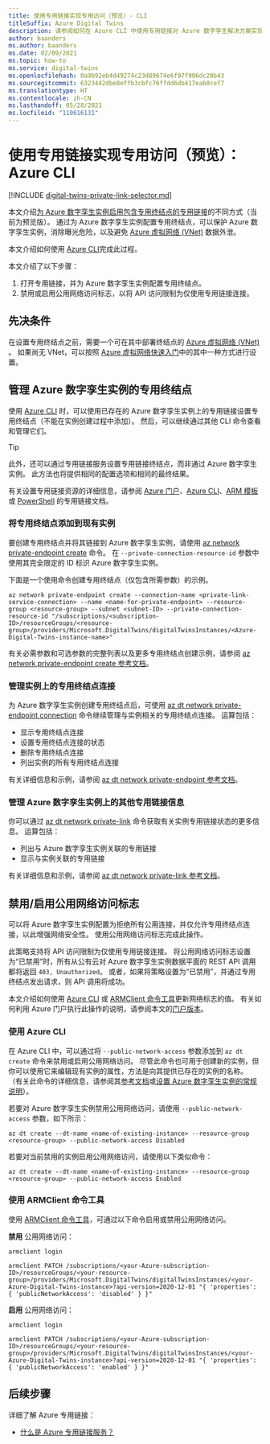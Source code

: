 ```yaml
---
title: 使用专用链接实现专用访问（预览）- CLI
titleSuffix: Azure Digital Twins
description: 请参阅如何在 Azure CLI 中使用专用链接对 Azure 数字孪生解决方案实现专用访问。
author: baanders
ms.author: baanders
ms.date: 02/09/2021
ms.topic: how-to
ms.service: digital-twins
ms.openlocfilehash: 0a9b92eb4d49274c23d89674e6f97f906dc28b43
ms.sourcegitcommit: 6323442dbe8effb3cbfc76ffdd6db417eab0cef7
ms.translationtype: HT
ms.contentlocale: zh-CN
ms.lasthandoff: 05/28/2021
ms.locfileid: "110616131"
---
```

# <a name="enable-private-access-with-private-link-preview-azure-cli"></a>使用专用链接实现专用访问（预览）：Azure CLI

[!INCLUDE [digital-twins-private-link-selector.md](../../includes/digital-twins-private-link-selector.md)]

本文介绍[为 Azure 数字孪生实例启用包含专用终结点的专用链接](concepts-security.md#private-network-access-with-azure-private-link-preview)的不同方式（当前为预览版）。 通过为 Azure 数字孪生实例配置专用终结点，可以保护 Azure 数字孪生实例，消除曝光危险，以及避免 [Azure 虚拟网络 (VNet)](../virtual-network/virtual-networks-overview.md) 数据外泄。

本文介绍如何使用 [Azure CLI](/cli/azure/what-is-azure-cli)完成此过程。

本文介绍了以下步骤： 
1. 打开专用链接，并为 Azure 数字孪生实例配置专用终结点。
1. 禁用或启用公用网络访问标志，以将 API 访问限制为仅使用专用链接连接。

## <a name="prerequisites"></a>先决条件

在设置专用终结点之前，需要一个可在其中部署终结点的 [Azure 虚拟网络 (VNet)](../virtual-network/virtual-networks-overview.md) 。 如果尚无 VNet，可以按照 [Azure 虚拟网络快速入门](../virtual-network/quick-create-portal.md)中的其中一种方式进行设置。

## <a name="manage-private-endpoints-for-an-azure-digital-twins-instance"></a>管理 Azure 数字孪生实例的专用终结点 

使用 [Azure CLI](/cli/azure/what-is-azure-cli) 时，可以使用已存在的 Azure 数字孪生实例上的专用链接设置专用终结点（不能在实例创建过程中添加）。 然后，可以继续通过其他 CLI 命令查看和管理它们。 

>[!TIP]
> 此外，还可以通过专用链接服务设置专用链接终结点，而非通过 Azure 数字孪生实例。 此方法也将提供相同的配置选项和相同的最终结果。
>
> 有关设置专用链接资源的详细信息，请参阅 [Azure 门户](../private-link/create-private-endpoint-portal.md)、[Azure CLI](../private-link/create-private-endpoint-cli.md)、[ARM 模板](../private-link/create-private-endpoint-template.md)或 [PowerShell](../private-link/create-private-endpoint-powershell.md) 的专用链接文档。

### <a name="add-a-private-endpoint-to-an-existing-instance"></a>将专用终结点添加到现有实例

要创建专用终结点并将其链接到 Azure 数字孪生实例，请使用 [az network private-endpoint create](/cli/azure/network/private-endpoint?view=azure-cli-latest&preserve-view=true#az_network_private_endpoint_create) 命令。 在 `--private-connection-resource-id` 参数中使用其完全限定的 ID 标识 Azure 数字孪生实例。

下面是一个使用命令创建专用终结点（仅包含所需参数）的示例。

```azurecli-interactive
az network private-endpoint create --connection-name <private-link-service-connection> --name <name-for-private-endpoint> --resource-group <resource-group> --subnet <subnet-ID> --private-connection-resource-id "/subscriptions/<subscription-ID>/resourceGroups/<resource-group>/providers/Microsoft.DigitalTwins/digitalTwinsInstances/<Azure-Digital-Twins-instance-name>" 
```

有关必需参数和可选参数的完整列表以及更多专用终结点创建示例，请参阅 [az network private-endpoint create 参考文档](/cli/azure/network/private-endpoint?view=azure-cli-latest&preserve-view=true#az_network_private_endpoint_create)。

### <a name="manage-private-endpoint-connections-on-the-instance"></a>管理实例上的专用终结点连接

为 Azure 数字孪生实例创建专用终结点后，可使用 [az dt network private-endpoint connection](/cli/azure/dt/network/private-endpoint/connection?view=azure-cli-latest&preserve-view=true) 命令继续管理与实例相关的专用终结点连接。 运算包括：
* 显示专用终结点连接
* 设置专用终结点连接的状态
* 删除专用终结点连接
* 列出实例的所有专用终结点连接

有关详细信息和示例，请参阅 [az dt network private-endpoint 参考文档](/cli/azure/dt/network/private-endpoint?view=azure-cli-latest&preserve-view=true)。

### <a name="manage-other-private-link-information-on-an-azure-digital-twins-instance"></a>管理 Azure 数字孪生实例上的其他专用链接信息

你可以通过 [az dt network private-link](/cli/azure/dt/network/private-link?view=azure-cli-latest&preserve-view=true) 命令获取有关实例专用链接状态的更多信息。 运算包括：
* 列出与 Azure 数字孪生实例关联的专用链接
* 显示与实例关联的专用链接

有关详细信息和示例，请参阅 [az dt network private-link 参考文档](/cli/azure/dt/network/private-link?view=azure-cli-latest&preserve-view=true)。

## <a name="disable--enable-public-network-access-flags"></a>禁用/启用公用网络访问标志

可以将 Azure 数字孪生实例配置为拒绝所有公用连接，并仅允许专用终结点连接，以此增强网络安全性。 使用公用网络访问标志完成此操作。 

此策略支持将 API 访问限制为仅使用专用链接连接。 将公用网络访问标志设置为“已禁用”时，所有从公有云对 Azure 数字孪生实例数据平面的 REST API 调用都将返回 `403, Unauthorized`。 或者，如果将策略设置为“已禁用”，并通过专用终结点发出请求，则 API 调用将成功。

本文介绍如何使用 [Azure CLI](/cli/azure/) 或 [ARMClient 命令工具](https://github.com/projectkudu/ARMClient)更新网络标志的值。 有关如何利用 Azure 门户执行此操作的说明，请参阅本文的[门户版本](how-to-enable-private-link-portal.md)。

### <a name="use-the-azure-cli"></a>使用 Azure CLI

在 Azure CLI 中，可以通过将 `--public-network-access` 参数添加到 `az dt create` 命令来禁用或启用公用网络访问。 尽管此命令也可用于创建新的实例，但你可以使用它来编辑现有实例的属性，方法是向其提供已存在的实例的名称。 （有关此命令的详细信息，请参阅其[参考文档](/cli/azure/dt?view=azure-cli-latest&preserve-view=true#az_dt_create)或[设置 Azure 数字孪生实例的常规说明](how-to-set-up-instance-cli.md#create-the-azure-digital-twins-instance)）。

若要对 Azure 数字孪生实例禁用公用网络访问，请使用 `--public-network-access` 参数，如下所示：

```azurecli-interactive
az dt create --dt-name <name-of-existing-instance> --resource-group <resource-group> --public-network-access Disabled
```

若要对当前禁用的实例启用公用网络访问，请使用以下类似命令：

```azurecli-interactive
az dt create --dt-name <name-of-existing-instance> --resource-group <resource-group> --public-network-access Enabled
```

### <a name="usethe-armclientcommand-tool"></a>使用 ARMClient 命令工具 

使用 [ARMClient 命令工具](https://github.com/projectkudu/ARMClient)，可通过以下命令启用或禁用公用网络访问。 

**禁用** 公用网络访问：
  
```cmd/sh
armclient login 

armclient PATCH /subscriptions/<your-Azure-subscription-ID>/resourceGroups/<your-resource-group>/providers/Microsoft.DigitalTwins/digitalTwinsInstances/<your-Azure-Digital-Twins-instance>?api-version=2020-12-01 "{ 'properties': { 'publicNetworkAccess': 'disabled' } }"  
```

**启用** 公用网络访问：  
  
```cmd/sh
armclient login 

armclient PATCH /subscriptions/<your-Azure-subscription-ID>/resourceGroups/<your-resource-group>/providers/Microsoft.DigitalTwins/digitalTwinsInstances/<your-Azure-Digital-Twins-instance>?api-version=2020-12-01 "{ 'properties': { 'publicNetworkAccess': 'enabled' } }"  
``` 

## <a name="next-steps"></a>后续步骤

详细了解 Azure 专用链接： 
* [什么是 Azure 专用链接服务？](../private-link/private-link-service-overview.md)